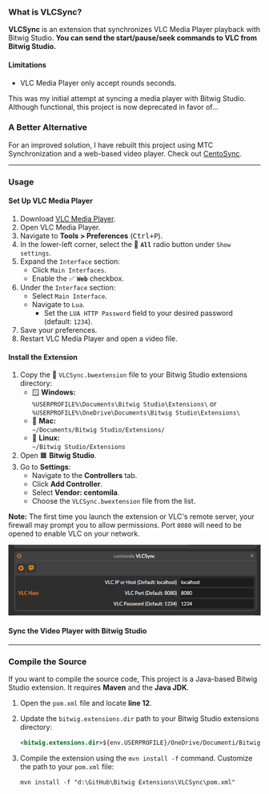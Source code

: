 ### What is VLCSync?

**VLCSync** is an extension that synchronizes VLC Media Player playback with Bitwig Studio. **You can send the start/pause/seek commands to VLC from Bitwig Studio.**

#### Limitations

- VLC Media Player only accept rounds seconds.

This was my initial attempt at syncing a media player with Bitwig Studio. Although functional, this project is now deprecated in favor of...

### A Better Alternative

For an improved solution, I have rebuilt this project using MTC Synchronization and a web-based video player. Check out [CentoSync](https://github.com/centomila/CentoSync-VideoPlayer-With-MTC-Sync).

---

### Usage

#### Set Up VLC Media Player

1. Download [VLC Media Player](https://www.videolan.org/vlc/).
2. Open VLC Media Player.
3. Navigate to **Tools > Preferences** (<kbd>Ctrl+P</kbd>).
4. In the lower-left corner, select the 🔘 **`All`** radio button under `Show settings`.
5. Expand the `Interface` section:
   - Click `Main Interfaces`.
   - Enable the ✅ **`Web`** checkbox.
6. Under the `Interface` section:
   - Select `Main Interface`.
   - Navigate to `Lua`.
     - Set the `LUA HTTP Password` field to your desired password (default: `1234`).
7. Save your preferences.
8. Restart VLC Media Player and open a video file.

#### Install the Extension

1. Copy the 📄 `VLCSync.bwextension` file to your Bitwig Studio extensions directory:
   - 🪟 **Windows:**  
     `%USERPROFILE%\Documents\Bitwig Studio\Extensions\` or  
     `%USERPROFILE%\OneDrive\Documents\Bitwig Studio\Extensions\`
   - 🍎 **Mac:**  
     `~/Documents/Bitwig Studio/Extensions/`
   - 🐧 **Linux:**  
     `~/Bitwig Studio/Extensions`
2. Open 🟧 **Bitwig Studio**.
3. Go to **Settings**:
   - Navigate to the **Controllers** tab.
   - Click **Add Controller**.
   - Select **Vendor: centomila**.
   - Choose the `VLCSync.bwextension` file from the list.


**Note:** The first time you launch the extension or VLC's remote server, your firewall may prompt you to allow permissions. Port `8080` will need to be opened to enable VLC on your network.

![alt text](image.png)

#### Sync the Video Player with Bitwig Studio

---

### Compile the Source

If you want to compile the source code, This project is a Java-based Bitwig Studio extension. It requires **Maven** and the **Java JDK**.

1. Open the `pom.xml` file and locate **line 12**.
2. Update the `bitwig.extensions.dir` path to your Bitwig Studio extensions directory:

   ```xml
   <bitwig.extensions.dir>${env.USERPROFILE}/OneDrive/Documenti/Bitwig Studio/Extensions</bitwig.extensions.dir>
   ```

3. Compile the extension using the `mvn install -f` command. Customize the path to your `pom.xml` file:

   ```pwsh
   mvn install -f "d:\GitHub\Bitwig Extensions\VLCSync\pom.xml"
   ```
